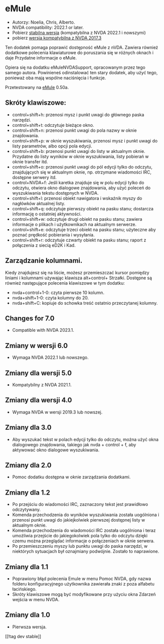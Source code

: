 # eMule #

*	Autorzy: Noelia, Chris, Alberto.
*	NVDA compatibility: 2022.1 or later.
*	Pobierz [stabilna wersja][1] (kompatybilna z NVDA 2022.1 i nowszymi)
*	pobierz [wersja kompatybilna z NVDA 2017.3][4]

Ten dodatek pomaga poprawić dostępność eMule z nVDA.  Zawiera również
dodatkowe polecenia klawiaturowe do poruszania się w różnych oknach i daje
Przydatne informacje o eMule.

Opiera się na dodatku eMuleNVDASupport, opracowanym przez tego samego
autora. Powinieneś odinstalować ten stary dodatek, aby użyć tego, ponieważ
oba mają wspólne naciśnięcia i funkcje.

Przetestowany na [eMule][2] 0.50a.

## Skróty klawiszowe: ##

*	control+shift+h: przenosi mysz i punkt uwagi do głównego paska narzędzi.
*	control+shift+t: odczytuje bieżące okno.
*	control+shift+n: przenosi punkt uwagi do pola nazwy w oknie znajdowania.
*	control+shift+p: w oknie wyszukiwania, przenosi mysz i punkt uwagi do
  listy parametrów, albo opcji pola edycji.
*	control+shift+b: przenosi punkt uwagi do listy w aktualnym
  oknie. Przydatne do listy wyników w oknie wyszukiwania, listy pobierań w
  oknie transfer itd.
*	control+shift+o: przenosi punkt uwagi do pól edycji tylko do odczytu,
  znajdujących się w aktualnym oknie, np. otrzymane wiadomości IRC, dostępne
  serwery itd.
*	control+NVDA+f: Jeśli karetka znajduje się w polu edycji tylko do odczytu,
  otwiera okno dialogowe znajdowania, aby użyć poleceń do wyszukiwania
  tekstu dostępnych w NVDA.
*	control+shift+l: przenosi obiekt nawigatora i wskaźnik myszy do nagłówków
  aktualnej listy.
*	control+shift+q: odczytuje pierwszy obiekt na pasku stanu; dostarcza
  informację o ostatniej aktywności.
*	control+shift+w: odczytuje drugi obiekt na pasku stanu; zawiera informacje
  o plikach i użytkownikach na aktualnym serwerze.
*	control+shift+e: odczytuje trzeci obiekt na pasku stanu; użyteczne aby
  poznać prędkość pobierania i wysyłania.
*	control+shift+r: odczytuje czwarty obiekt na pasku stanu; raport z
  połączenia z siecią eD2K i Kad.

## Zarządzanie kolumnami. ##

Kiedy znajdujesz się na liście, możesz przemieszczać kursor pomiędzy liniami
i kolumnami używając klawisza alt+control+ Strzałki.  Dostępne są również
następujące polecenia klawiszowe w tym dodatku:

*	nvda+control+1-0: czyta pierwsze 10 kolumn.
*	nvda+shift+1-0: czyta kolumny do 20.
*	nvda+shift+C: kopiuje do schowka treść ostatnio przeczytanej kolumny.

## Changes for 7.0
* Compatible with NVDA 2023.1.

## Zmiany w wersji 6.0
*	Wymaga NVDA 2022.1 lub nowszego.

## Zmiany dla wersji 5.0
*	Kompatybilny z NVDA 2021.1.

## Zmiany dla wersji 4.0 ##
*	Wymaga NVDA w wersji 2019.3 lub nowszej.

## Zmiany dla 3.0 ##
*	 Aby wyszukać tekst w polach edycji tylko do odczytu, można użyć okna
   dialogowego znajdowania, takiego jak nvda + control + f, aby aktywować
   okno dialogowe wyszukiwania.

## Zmiany dla 2.0 ##
*	 Pomoc dodatku dostępna w oknie zarządzania dodatkami.

## Zmiany dla 1.2 ##
*	 Po przejściu do wiadomości IRC, zaznaczony tekst jest prawidłowo
   odczytywany.
*	 Komenda przechodzenia do wyników wyszukiwania została uogólniona i
   przenosi punkt uwagi do jakiejkolwiek pierwszej dostępnej listy w
   aktualnym oknie.
*	 Komenda przechodzenia do wiadomości IRC została uogólniona i  teraz
   umożliwia przejście do jakiegokolwiek pola tylko do odczytu  dzięki czemu
   można przeglądać informacje o połączeniach w oknie serwera.
*	 Po przemieszczeniu myszy lub punktu uwagi do paska narzędzi, w niektórych
   sytuacjach był oznajmiany podwójnie. Zostało to naprawione.

## Zmiany dla 1.1 ##
*	 Poprawiony błąd polecenia Emule w menu Pomoc NVDA, gdy nazwa folderu
   konfiguracyjnego użytkownika zawierała znaki z poza alfabetu łacińskiego.
*	 Skróty klawiszowe mogą być modyfikowane przy użyciu okna Zdarzeń wejścia
   w menu NVDA.

## Zmiany dla 1.0 ##
*	 Pierwsza wersja.

[[!tag dev stable]]

[1]: https://addons.nvda-project.org/files/get.php?file=eMule

[2]: https://www.emule-project.net


[4]: http://addons.nvda-project.org/files/get.php?file=em-o
